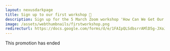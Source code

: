 ```yaml
---
layout: nexusdarkpage
title: Sign up to our first workshop 🌹
description: Sign up for the 5 March Zoom workshop 'How Can We Get Our Friends More Involved Despite Our Party's Internal Culture'
image: /assets/webthumbnails/firstworkshop.png
redirecturl: https://docs.google.com/forms/d/e/1FAIpQLSdbsrrAMlD5g-JXoJkgYvIblxlE0W6lCqIDJuXp7-YtibQ39w/viewform
---
```


This promotion has ended